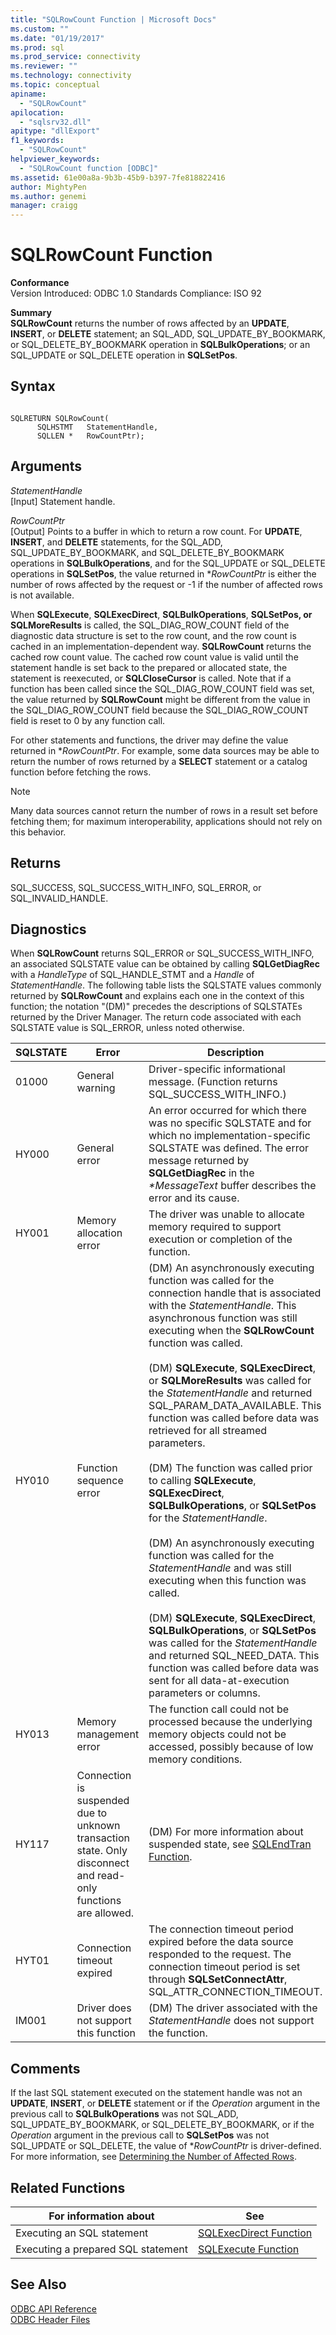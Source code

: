 ```yaml
---
title: "SQLRowCount Function | Microsoft Docs"
ms.custom: ""
ms.date: "01/19/2017"
ms.prod: sql
ms.prod_service: connectivity
ms.reviewer: ""
ms.technology: connectivity
ms.topic: conceptual
apiname: 
  - "SQLRowCount"
apilocation: 
  - "sqlsrv32.dll"
apitype: "dllExport"
f1_keywords: 
  - "SQLRowCount"
helpviewer_keywords: 
  - "SQLRowCount function [ODBC]"
ms.assetid: 61e00a8a-9b3b-45b9-b397-7fe818822416
author: MightyPen
ms.author: genemi
manager: craigg
---
```

# SQLRowCount Function
**Conformance**  
 Version Introduced: ODBC 1.0 Standards Compliance: ISO 92  
  
 **Summary**  
 **SQLRowCount** returns the number of rows affected by an **UPDATE**, **INSERT**, or **DELETE** statement; an SQL_ADD, SQL_UPDATE_BY_BOOKMARK, or SQL_DELETE_BY_BOOKMARK operation in **SQLBulkOperations**; or an SQL_UPDATE or SQL_DELETE operation in **SQLSetPos**.  
  
## Syntax  
  
```  
  
SQLRETURN SQLRowCount(  
      SQLHSTMT   StatementHandle,  
      SQLLEN *   RowCountPtr);  
```  
  
## Arguments  
 *StatementHandle*  
 [Input] Statement handle.  
  
 *RowCountPtr*  
 [Output] Points to a buffer in which to return a row count. For **UPDATE**, **INSERT**, and **DELETE** statements, for the SQL_ADD, SQL_UPDATE_BY_BOOKMARK, and SQL_DELETE_BY_BOOKMARK operations in **SQLBulkOperations**, and for the SQL_UPDATE or SQL_DELETE operations in **SQLSetPos**, the value returned in **RowCountPtr* is either the number of rows affected by the request or -1 if the number of affected rows is not available.  
  
 When **SQLExecute**, **SQLExecDirect**, **SQLBulkOperations**, **SQLSetPos, or SQLMoreResults** is called, the SQL_DIAG_ROW_COUNT field of the diagnostic data structure is set to the row count, and the row count is cached in an implementation-dependent way. **SQLRowCount** returns the cached row count value. The cached row count value is valid until the statement handle is set back to the prepared or allocated state, the statement is reexecuted, or **SQLCloseCursor** is called. Note that if a function has been called since the SQL_DIAG_ROW_COUNT field was set, the value returned by **SQLRowCount** might be different from the value in the SQL_DIAG_ROW_COUNT field because the SQL_DIAG_ROW_COUNT field is reset to 0 by any function call.  
  
 For other statements and functions, the driver may define the value returned in \**RowCountPtr*. For example, some data sources may be able to return the number of rows returned by a **SELECT** statement or a catalog function before fetching the rows.  
  
> [!NOTE]  
>  Many data sources cannot return the number of rows in a result set before fetching them; for maximum interoperability, applications should not rely on this behavior.  
  
## Returns  
 SQL_SUCCESS, SQL_SUCCESS_WITH_INFO, SQL_ERROR, or SQL_INVALID_HANDLE.  
  
## Diagnostics  
 When **SQLRowCount** returns SQL_ERROR or SQL_SUCCESS_WITH_INFO, an associated SQLSTATE value can be obtained by calling **SQLGetDiagRec** with a *HandleType* of SQL_HANDLE_STMT and a *Handle* of *StatementHandle*. The following table lists the SQLSTATE values commonly returned by **SQLRowCount** and explains each one in the context of this function; the notation "(DM)" precedes the descriptions of SQLSTATEs returned by the Driver Manager. The return code associated with each SQLSTATE value is SQL_ERROR, unless noted otherwise.  
  
|SQLSTATE|Error|Description|  
|--------------|-----------|-----------------|  
|01000|General warning|Driver-specific informational message. (Function returns SQL_SUCCESS_WITH_INFO.)|  
|HY000|General error|An error occurred for which there was no specific SQLSTATE and for which no implementation-specific SQLSTATE was defined. The error message returned by **SQLGetDiagRec** in the *\*MessageText* buffer describes the error and its cause.|  
|HY001|Memory allocation error|The driver was unable to allocate memory required to support execution or completion of the function.|  
|HY010|Function sequence error|(DM) An asynchronously executing function was called for the connection handle that is associated with the *StatementHandle*. This asynchronous function was still executing when the **SQLRowCount** function was called.<br /><br /> (DM) **SQLExecute**, **SQLExecDirect**, or **SQLMoreResults** was called for the *StatementHandle* and returned SQL_PARAM_DATA_AVAILABLE. This function was called before data was retrieved for all streamed parameters.<br /><br /> (DM) The function was called prior to calling **SQLExecute**, **SQLExecDirect**, **SQLBulkOperations**, or **SQLSetPos** for the *StatementHandle*.<br /><br /> (DM) An asynchronously executing function was called for the *StatementHandle* and was still executing when this function was called.<br /><br /> (DM) **SQLExecute**, **SQLExecDirect**, **SQLBulkOperations**, or **SQLSetPos** was called for the *StatementHandle* and returned SQL_NEED_DATA. This function was called before data was sent for all data-at-execution parameters or columns.|  
|HY013|Memory management error|The function call could not be processed because the underlying memory objects could not be accessed, possibly because of low memory conditions.|  
|HY117|Connection is suspended due to unknown transaction state. Only disconnect and read-only functions are allowed.|(DM) For more information about suspended state, see [SQLEndTran Function](../../../odbc/reference/syntax/sqlendtran-function.md).|  
|HYT01|Connection timeout expired|The connection timeout period expired before the data source responded to the request. The connection timeout period is set through **SQLSetConnectAttr**, SQL_ATTR_CONNECTION_TIMEOUT.|  
|IM001|Driver does not support this function|(DM) The driver associated with the *StatementHandle* does not support the function.|  
  
## Comments  
 If the last SQL statement executed on the statement handle was not an **UPDATE**, **INSERT**, or **DELETE** statement or if the *Operation* argument in the previous call to **SQLBulkOperations** was not SQL_ADD, SQL_UPDATE_BY_BOOKMARK, or SQL_DELETE_BY_BOOKMARK, or if the *Operation* argument in the previous call to **SQLSetPos** was not SQL_UPDATE or SQL_DELETE, the value of **RowCountPtr* is driver-defined. For more information, see [Determining the Number of Affected Rows](../../../odbc/reference/develop-app/determining-the-number-of-affected-rows.md).  
  
## Related Functions  
  
|For information about|See|  
|---------------------------|---------|  
|Executing an SQL statement|[SQLExecDirect Function](../../../odbc/reference/syntax/sqlexecdirect-function.md)|  
|Executing a prepared SQL statement|[SQLExecute Function](../../../odbc/reference/syntax/sqlexecute-function.md)|  
  
## See Also  
 [ODBC API Reference](../../../odbc/reference/syntax/odbc-api-reference.md)   
 [ODBC Header Files](../../../odbc/reference/install/odbc-header-files.md)
